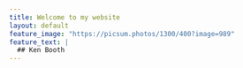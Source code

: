 ```yaml
---
title: Welcome to my website
layout: default
feature_image: "https://picsum.photos/1300/400?image=989"
feature_text: |
  ## Ken Booth
---
```

